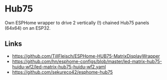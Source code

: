 # Hub75

Own ESPHome wrapper to drive 2 vertically (!) chained Hub75 panels (64x64) on an ESP32.

## Links

* https://github.com/TillFleisch/ESPHome-HUB75-MatrixDisplayWrapper
* https://github.com/hn/esphome-configs/blob/master/led-matrix-hub75-huidu-wf2/led-matrix-hub75-huidu-wf2.yaml
* https://github.com/sekureco42/esphome-hub75
